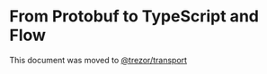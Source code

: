 # From Protobuf to TypeScript and Flow

This document was moved to [@trezor/transport](https://github.com/trezor/trezor-suite/tree/develop/packages/transport#from-protobuf-to-typescript-and-flow) 
